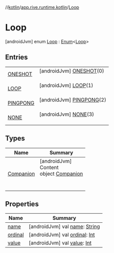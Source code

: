 //[kotlin](../../../index.md)/[app.rive.runtime.kotlin](../index.md)/[Loop](index.md)



# Loop  
 [androidJvm] enum [Loop](index.md) : [Enum](https://kotlinlang.org/api/latest/jvm/stdlib/kotlin/-enum/index.html)<[Loop](index.md)>    


## Entries  
  
| | |
|---|---|
| <a name="app.rive.runtime.kotlin/Loop.ONESHOT///PointingToDeclaration/"></a>[ONESHOT](-o-n-e-s-h-o-t/index.md)| <a name="app.rive.runtime.kotlin/Loop.ONESHOT///PointingToDeclaration/"></a> [androidJvm] [ONESHOT](-o-n-e-s-h-o-t/index.md)(0)  <br>   <br>|
| <a name="app.rive.runtime.kotlin/Loop.LOOP///PointingToDeclaration/"></a>[LOOP](-l-o-o-p/index.md)| <a name="app.rive.runtime.kotlin/Loop.LOOP///PointingToDeclaration/"></a> [androidJvm] [LOOP](-l-o-o-p/index.md)(1)  <br>   <br>|
| <a name="app.rive.runtime.kotlin/Loop.PINGPONG///PointingToDeclaration/"></a>[PINGPONG](-p-i-n-g-p-o-n-g/index.md)| <a name="app.rive.runtime.kotlin/Loop.PINGPONG///PointingToDeclaration/"></a> [androidJvm] [PINGPONG](-p-i-n-g-p-o-n-g/index.md)(2)  <br>   <br>|
| <a name="app.rive.runtime.kotlin/Loop.NONE///PointingToDeclaration/"></a>[NONE](-n-o-n-e/index.md)| <a name="app.rive.runtime.kotlin/Loop.NONE///PointingToDeclaration/"></a> [androidJvm] [NONE](-n-o-n-e/index.md)(3)  <br>   <br>|


## Types  
  
|  Name |  Summary | 
|---|---|
| <a name="app.rive.runtime.kotlin/Loop.Companion///PointingToDeclaration/"></a>[Companion](-companion/index.md)| <a name="app.rive.runtime.kotlin/Loop.Companion///PointingToDeclaration/"></a>[androidJvm]  <br>Content  <br>object [Companion](-companion/index.md)  <br><br><br>|


## Properties  
  
|  Name |  Summary | 
|---|---|
| <a name="app.rive.runtime.kotlin/Loop/name/#/PointingToDeclaration/"></a>[name](index.md#%5Bapp.rive.runtime.kotlin%2FLoop%2Fname%2F%23%2FPointingToDeclaration%2F%5D%2FProperties%2F499523992)| <a name="app.rive.runtime.kotlin/Loop/name/#/PointingToDeclaration/"></a> [androidJvm] val [name](index.md#%5Bapp.rive.runtime.kotlin%2FLoop%2Fname%2F%23%2FPointingToDeclaration%2F%5D%2FProperties%2F499523992): [String](https://kotlinlang.org/api/latest/jvm/stdlib/kotlin/-string/index.html)   <br>|
| <a name="app.rive.runtime.kotlin/Loop/ordinal/#/PointingToDeclaration/"></a>[ordinal](index.md#%5Bapp.rive.runtime.kotlin%2FLoop%2Fordinal%2F%23%2FPointingToDeclaration%2F%5D%2FProperties%2F499523992)| <a name="app.rive.runtime.kotlin/Loop/ordinal/#/PointingToDeclaration/"></a> [androidJvm] val [ordinal](index.md#%5Bapp.rive.runtime.kotlin%2FLoop%2Fordinal%2F%23%2FPointingToDeclaration%2F%5D%2FProperties%2F499523992): [Int](https://kotlinlang.org/api/latest/jvm/stdlib/kotlin/-int/index.html)   <br>|
| <a name="app.rive.runtime.kotlin/Loop/value/#/PointingToDeclaration/"></a>[value](value.md)| <a name="app.rive.runtime.kotlin/Loop/value/#/PointingToDeclaration/"></a> [androidJvm] val [value](value.md): [Int](https://kotlinlang.org/api/latest/jvm/stdlib/kotlin/-int/index.html)   <br>|

